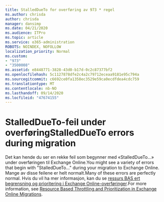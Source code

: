 ```yaml
---
title: StalledDueTo for overføring av 973 * regel
ms.author: chrisda
author: chrisda
manager: dansimp
ms.date: 04/21/2020
ms.audience: ITPro
ms.topic: article
ms.service: o365-administration
ROBOTS: NOINDEX, NOFOLLOW
localization_priority: Normal
ms.custom:
- "973"
- "3500008"
ms.assetid: e8448771-3828-43d0-b17d-0c2c87377bf2
ms.openlocfilehash: 5c1127878dfe2c4a2c79712eceaa9181e95c794a
ms.sourcegitcommit: c6692ce0fa1358ec3529e59ca0ecdfdea4cdc759
ms.translationtype: MT
ms.contentlocale: nb-NO
ms.lasthandoff: 09/14/2020
ms.locfileid: "47674155"
---
```

# <a name="stalleddueto-errors-during-migration"></a><span data-ttu-id="9dc46-102">StalledDueTo-feil under overføring</span><span class="sxs-lookup"><span data-stu-id="9dc46-102">StalledDueTo errors during migration</span></span>

<span data-ttu-id="9dc46-103">Det kan hende du ser en rekke feil som begynner med «StalledDueTo...» under overføringen til Exchange Online.</span><span class="sxs-lookup"><span data-stu-id="9dc46-103">You might see a variety of errors that begin with "StalledDueTo…" during your migration to Exchange Online.</span></span> <span data-ttu-id="9dc46-104">Mange av disse feilene er helt normalt.</span><span class="sxs-lookup"><span data-stu-id="9dc46-104">Many of these errors are perfectly normal.</span></span> <span data-ttu-id="9dc46-105">Hvis du vil ha mer informasjon, kan du se [ressurs BAS ert begrensning og prioritering i Exchange Online-overføringer](https://techcommunity.microsoft.com/t5/exchange-team-blog/resource-based-throttling-and-prioritization-in-exchange-online/ba-p/608020).</span><span class="sxs-lookup"><span data-stu-id="9dc46-105">For more information, see [Resource Based Throttling and Prioritization in Exchange Online Migrations](https://techcommunity.microsoft.com/t5/exchange-team-blog/resource-based-throttling-and-prioritization-in-exchange-online/ba-p/608020).</span></span>
